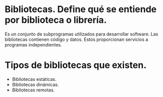 # Bibliotecas. Define qué se entiende por biblioteca o librería.

Es un conjunto de subprogramas utilizados para desarrollar software. Las bibliotecas contienen código y datos. Estos proporcionan servicios a programas independientes.

# Tipos de bibliotecas que existen.

- Bibliotecas estáticas.
- Bibliotecas dinámicas.
- Bibliotecas remotas.